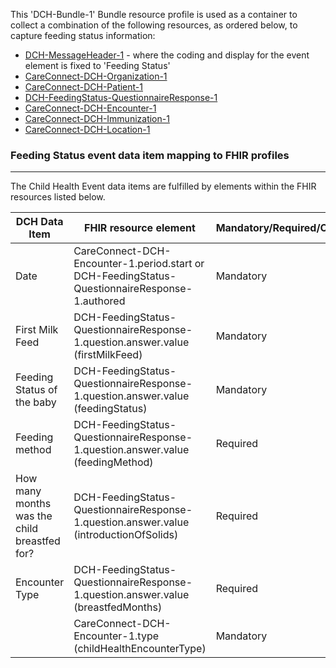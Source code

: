 This 'DCH-Bundle-1' Bundle resource profile is used as a container to collect a combination of the following resources, as ordered below, to capture feeding status information:

- [DCH-MessageHeader-1] - where the coding and display for the event element is fixed to 'Feeding Status'
- [CareConnect-DCH-Organization-1]
- [CareConnect-DCH-Patient-1]
- [DCH-FeedingStatus-QuestionnaireResponse-1]
- [CareConnect-DCH-Encounter-1]
- [CareConnect-DCH-Immunization-1]
- [CareConnect-DCH-Location-1]

### Feeding Status event data item mapping to FHIR profiles ###
----------
The Child Health Event data items are fulfilled by elements within the FHIR resources listed below.
                                                                                                   
| DCH Data Item                                | FHIR resource element                                                                          | Mandatory/Required/Optional |
|----------------------------------------------|------------------------------------------------------------------------------------------------|-----------------------------|
| Date                                         | CareConnect-DCH-Encounter-1.period.start or DCH-FeedingStatus-QuestionnaireResponse-1.authored | Mandatory                   |
| First Milk Feed                              | DCH-FeedingStatus-QuestionnaireResponse-1.question.answer.value (firstMilkFeed)                | Mandatory                   |
| Feeding Status of the baby                   | DCH-FeedingStatus-QuestionnaireResponse-1.question.answer.value (feedingStatus)                | Mandatory                   |
| Feeding method                               | DCH-FeedingStatus-QuestionnaireResponse-1.question.answer.value (feedingMethod)                | Required                    |
| How many months was the child breastfed for? | DCH-FeedingStatus-QuestionnaireResponse-1.question.answer.value (introductionOfSolids)         | Required                    |
| Encounter Type                               | DCH-FeedingStatus-QuestionnaireResponse-1.question.answer.value (breastfedMonths)              | Required                    |
|                                              | CareConnect-DCH-Encounter-1.type (childHealthEncounterType)                                    | Mandatory                   |

[DCH-MessageHeader-1]:dch-messageheader-1.html
[CareConnect-DCH-Organization-1]:careconnect-dch-organization-1.html
[CareConnect-DCH-Patient-1]:careconnect-dch-patient-1.html
[CareConnect-DCH-Encounter-1]:careconnect-dch-encounter-1.html
[DCH-FeedingStatus-QuestionnaireResponse-1]:dch-feedingstatus-questionnaireresponse-1.html
[CareConnect-DCH-Immunization-1]:careconnect-dch-immunization-1.html
[CareConnect-DCH-Location-1]:careconnect-dch-location-1.html

